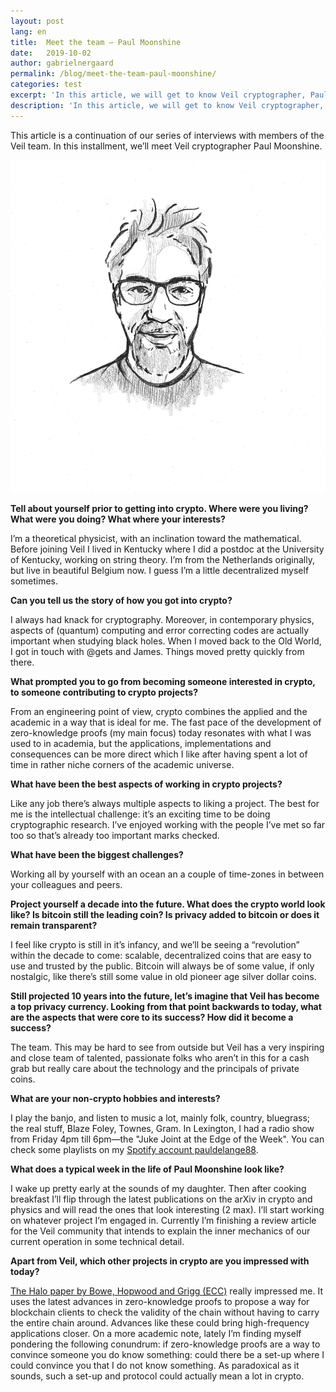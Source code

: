 ```yaml
---
layout: post
lang: en
title:  Meet the team — Paul Moonshine
date:   2019-10-02
author: gabrielnergaard
permalink: /blog/meet-the-team-paul-moonshine/
categories: test
excerpt: 'In this article, we will get to know Veil cryptographer, Paul Moonshine'
description: 'In this article, we will get to know Veil cryptographer, Paul Moonshine'
---
```

This article is a continuation of our series of interviews with members of the Veil team. In this installment, we’ll meet Veil cryptographer Paul Moonshine.

![](/uploads/team/misterkangaroo.jpg)

**Tell about yourself prior to getting into crypto. Where were you living? What were you doing? What where your interests?**

I’m a theoretical physicist, with an inclination toward the mathematical. Before joining Veil I lived in Kentucky where I did a postdoc at the University of Kentucky, working on string theory. I’m from the Netherlands originally, but live in beautiful Belgium now. I guess I’m a little decentralized myself sometimes.

**Can you tell us the story of how you got into crypto?**

I always had knack for cryptography. Moreover, in contemporary physics, aspects of (quantum) computing and error correcting codes are actually important when studying black holes. When I moved back to the Old World, I got in touch with @gets and James. Things moved pretty quickly from there.

**What prompted you to go from becoming someone interested in crypto, to someone contributing to crypto projects?**

From an engineering point of view, crypto combines the applied and the academic in a way that is ideal for me. The fast pace of the development of zero-knowledge proofs (my main focus) today resonates with what I was used to in academia, but the applications,  implementations and consequences can be more direct which I like after having spent a lot of time in rather niche corners of the academic universe.

**What have been the best aspects of working in crypto projects?**

Like any job there’s always multiple aspects to liking a project. The best for me is the intellectual challenge: it’s an exciting time to be doing cryptographic research. I’ve enjoyed working with the people I’ve met so far too so that’s already too important marks checked.

**What have been the biggest challenges?**

Working all by yourself with an ocean an a couple of time-zones in between your colleagues and peers.

**Project yourself a decade into the future. What does the crypto world look like? Is bitcoin still the leading coin? Is privacy added to bitcoin or does it remain transparent?**

I feel like crypto is still in it’s infancy, and we’ll be seeing a “revolution” within the decade to come: scalable, decentralized coins that are easy to use and trusted by the public. Bitcoin will always be of some value, if only nostalgic, like there’s still some value in old pioneer age silver dollar coins.

**Still projected 10 years into the future, let’s imagine that Veil has become a top privacy currency. Looking from that point backwards to today, what are the aspects that were core to its success? How did it become a success?** 

The team. This may be hard to see from outside but Veil has a very inspiring and close team of talented, passionate folks who aren’t in this for a cash grab but really care about the technology and the principals of private coins.

**What are your non-crypto hobbies and interests?**

I play the banjo, and listen to music a lot, mainly folk, country, bluegrass; the real stuff, Blaze Foley, Townes, Gram. In Lexington, I had a radio show from Friday 4pm till 6pm—the "Juke Joint at the Edge of the Week". You can check some playlists on my [Spotify account pauldelange88](https://open.spotify.com/playlist/7awOu4gfhuDPUJbul5KXdm?).

**What does a typical week in the life of Paul Moonshine look like?**

I wake up pretty early at the sounds of my daughter. Then after cooking breakfast I’ll flip through the latest publications on the arXiv in crypto and physics and will read the ones that look interesting (2 max). I’ll start working on whatever project I’m engaged in. Currently I’m finishing a review article for the Veil community that intends to explain the inner mechanics of our current operation in some technical detail.

**Apart from Veil, which other projects in crypto are you impressed with today?**

[The Halo paper by Bowe, Hopwood and Grigg (ECC)](https://electriccoin.co/blog/halo-recursive-proof-composition-without-a-trusted-setup/) really impressed me. It uses the latest advances in zero-knowledge proofs to propose a way for blockchain clients to check the validity of the chain without having to carry the entire chain around. Advances like these could bring high-frequency applications closer. On a more academic note, lately I’m finding myself pondering the following conundrum: if zero-knowledge proofs are a way to convince someone you do know something: could there be a set-up where I could convince you that I do not know something. As paradoxical as it sounds, such a set-up and protocol could actually mean a lot in crypto.